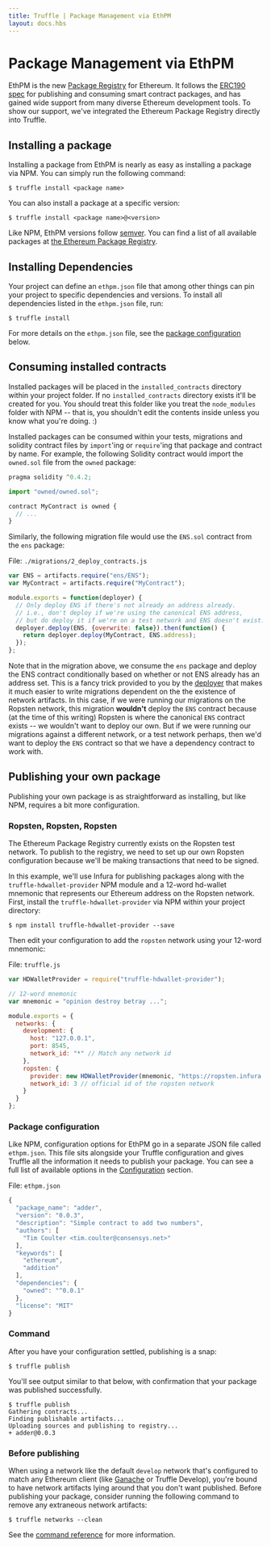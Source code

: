 ```yaml
---
title: Truffle | Package Management via EthPM
layout: docs.hbs
---
```

# Package Management via EthPM

EthPM is the new [Package Registry](https://www.ethpm.com/) for Ethereum. It follows the [ERC190 spec](https://github.com/ethereum/EIPs/issues/190) for publishing and consuming smart contract packages, and has gained wide support from many diverse Ethereum development tools. To show our support, we've integrated the Ethereum Package Registry directly into Truffle.

## Installing a package

Installing a package from EthPM is nearly as easy as installing a package via NPM. You can simply run the following command:

```
$ truffle install <package name>
```

You can also install a package at a specific version:

```
$ truffle install <package name>@<version>
```

Like NPM, EthPM versions follow [semver](http://semver.org/). You can find a list of all available packages at [the Ethereum Package Registry](https://www.ethpm.com/registry).

## Installing Dependencies

Your project can define an `ethpm.json` file that among other things can pin your project to specific dependencies and versions. To install all dependencies listed in the `ethpm.json` file, run:

```
$ truffle install
```

For more details on the `ethpm.json` file, see the [package configuration](/docs/getting_started/packages-ethpm#package-configuration) below.

## Consuming installed contracts

Installed packages will be placed in the `installed_contracts` directory within your project folder. If no `installed_contracts` directory exists it'll be created for you. You should treat this folder like you treat the `node_modules` folder with NPM -- that is, you shouldn't edit the contents inside unless you know what you're doing. :)

Installed packages can be consumed within your tests, migrations and solidity contract files by `import`'ing or `require`'ing that package and contract by name. For example, the following Solidity contract would import the `owned.sol` file from the `owned` package:

```javascript
pragma solidity ^0.4.2;

import "owned/owned.sol";

contract MyContract is owned {
  // ...
}
```

Similarly, the following migration file would use the `ENS.sol` contract from the `ens` package:

File: `./migrations/2_deploy_contracts.js`

```javascript
var ENS = artifacts.require("ens/ENS");
var MyContract = artifacts.require("MyContract");

module.exports = function(deployer) {
  // Only deploy ENS if there's not already an address already.
  // i.e., don't deploy if we're using the canonical ENS address,
  // but do deploy it if we're on a test network and ENS doesn't exist.
  deployer.deploy(ENS, {overwrite: false}).then(function() {
    return deployer.deploy(MyContract, ENS.address);
  });
};
```

Note that in the migration above, we consume the `ens` package and deploy the ENS contract conditionally based on whether or not ENS already has an address set. This is a fancy trick provided to you by the [deployer](/docs/getting_started/migrations#deployer-deploy-contract-args-options-) that makes it much easier to write migrations dependent on the the existence of network artifacts. In this case, if we were running our migrations on the Ropsten network, this migration **wouldn't** deploy the `ENS` contract because (at the time of this writing) Ropsten is where the canonical `ENS` contract exists -- we wouldn't want to deploy our own. But if we were running our migrations against a different network, or a test network perhaps, then we'd want to deploy the `ENS` contract so that we have a dependency contract to work with.

## Publishing your own package

Publishing your own package is as straightforward as installing, but like NPM, requires a bit more configuration.

### Ropsten, Ropsten, Ropsten

The Ethereum Package Registry currently exists on the Ropsten test network. To publish to the registry, we need to set up our own Ropsten configuration because we'll be making transactions that need to be signed.

In this example, we'll use Infura for publishing packages along with the `truffle-hdwallet-provider` NPM module and a 12-word hd-wallet mnemonic that represents our Ethereum address on the Ropsten network. First, install the `truffle-hdwallet-provider` via NPM within your project directory:

```
$ npm install truffle-hdwallet-provider --save
```

Then edit your configuration to add the `ropsten` network using your 12-word mnemonic:

File: `truffle.js`

```javascript
var HDWalletProvider = require("truffle-hdwallet-provider");

// 12-word mnemonic
var mnemonic = "opinion destroy betray ...";

module.exports = {
  networks: {
    development: {
      host: "127.0.0.1",
      port: 8545,
      network_id: "*" // Match any network id
    },
    ropsten: {
      provider: new HDWalletProvider(mnemonic, "https://ropsten.infura.io/"),
      network_id: 3 // official id of the ropsten network
    }
  }
};
```

### Package configuration

Like NPM, configuration options for EthPM go in a separate JSON file called `ethpm.json`. This file sits alongside your Truffle configuration and gives Truffle all the information it needs to publish your package. You can see a full list of available options in the [Configuration](/docs/advanced/configuration) section.

File: `ethpm.json`

```javascript
{
  "package_name": "adder",
  "version": "0.0.3",
  "description": "Simple contract to add two numbers",
  "authors": [
    "Tim Coulter <tim.coulter@consensys.net>"
  ],
  "keywords": [
    "ethereum",
    "addition"
  ],
  "dependencies": {
    "owned": "^0.0.1"
  },
  "license": "MIT"
}
```

### Command

After you have your configuration settled, publishing is a snap:

```
$ truffle publish
```

You'll see output similar to that below, with confirmation that your package was published successfully.

```
$ truffle publish
Gathering contracts...
Finding publishable artifacts...
Uploading sources and publishing to registry...
+ adder@0.0.3
```

### Before publishing

When using a network like the default `develop` network that's configured to match any Ethereum client (like [Ganache](/ganache) or Truffle Develop), you're bound to have network artifacts lying around that you don't want published. Before publishing your package, consider running the following command to remove any extraneous network artifacts:

```
$ truffle networks --clean
```

See the [command reference](/docs/advanced/commands#networks) for more information.
